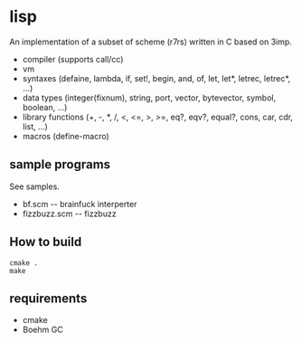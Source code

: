 # lisp

An implementation of a subset of scheme (r7rs) written in C based on 3imp.

* compiler (supports call/cc)
* vm
* syntaxes (defaine, lambda, if, set!, begin, and, of, let, let*, letrec, letrec*, ...)
* data types (integer(fixnum), string, port, vector, bytevector, symbol, boolean, ...)
* library functions (+, -, *, /, <, <=, >, >=, eq?, eqv?, equal?, cons, car, cdr, list, ...)
* macros (define-macro)

## sample programs

See samples.

* bf.scm -- brainfuck interperter
* fizzbuzz.scm -- fizzbuzz

## How to build

```
cmake .
make
```

## requirements

* cmake
* Boehm GC
